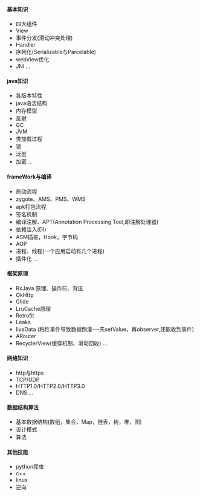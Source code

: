 #### 基本知识
* 四大组件
* View
* 事件分发(滑动冲突处理)
* Handler
* 序列化(Serializable与Parcelable)
* webView优化
* JNI
...

#### java知识
* 各版本特性
* java语法结构
* 内存模型
* 反射
* GC
* JVM
* 类加载过程
* 锁
* 泛型
* 加密
...

#### frameWork与编译
* 启动流程
* zygote、AMS、PMS、WMS
* apk打包流程
* 签名机制
* 编译注解、APT(Annotation Processing Tool,即注解处理器)
* 依赖注入(DI)
* ASM插桩，Hook，字节码
* AOP
* 进程、线程(一个应用启动有几个进程)
* 插件化
...

#### 框架原理
* RxJava 原理、操作符、背压
* OkHttp
* Glide
* LruCache原理
* Retrofit
* Leaks
* liveData (粘性事件导致数据倒灌---先setValue，再observer,还能收到事件)
* ARouter
* RecyclerView(缓存机制、滑动回收)
...

#### 网络知识
* http与https
* TCP/UDP
* HTTP1.0/HTTP2.0/HTTP3.0
* DNS
... 

#### 数据结构算法
* 基本数据结构(数组，集合，Map，链表，树，堆，图)
* 设计模式
* 算法

#### 其他技能
* python爬虫
* c++
* linux
* 逆向

